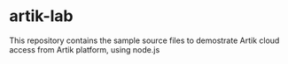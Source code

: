 # artik-lab
This repository contains the sample source files to demostrate Artik cloud access from Artik platform, using node.js 


